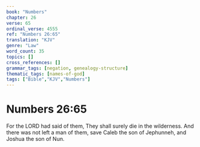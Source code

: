 ```yaml
---
book: "Numbers"
chapter: 26
verse: 65
ordinal_verse: 4555
ref: "Numbers 26:65"
translation: "KJV"
genre: "Law"
word_count: 35
topics: []
cross_references: []
grammar_tags: [negation, genealogy-structure]
thematic_tags: [names-of-god]
tags: ["Bible","KJV","Numbers"]
---
```


# Numbers 26:65

For the LORD had said of them, They shall surely die in the wilderness. And there was not left a man of them, save Caleb the son of Jephunneh, and Joshua the son of Nun.
